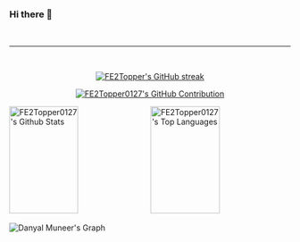 ### Hi there 👋
<!--
<h2 align="center">
  Welcome to Al Siam World!
  <img src="https://media.giphy.com/media/hvRJCLFzcasrR4ia7z/giphy.gif" width="28">
</h2>
-->

<!--
<p align="center">
  <a href="https://github.com/Daniabbasi25"><img src="https://readme-typing-svg.herokuapp.com/?lines=Self%20Taught%20Programmer;Front%20End%20Developer;1.5%2B%20years%20of%20coding%20experience;Always%20learning%20new%20things&center=true&width=380&height=45"></a>
</p>

 -->


<br/>
<hr/>
<br/>

<p align="center">
  <a href="https://github.com/FE2Topper0127">
    <img src="https://github-readme-streak-stats.herokuapp.com/?user=FE2Topper0127&theme=radical&border=7F3FBF&background=0D1117" alt="FE2Topper's GitHub streak"/>
  </a>
</p>

<p align="center">
  <a href="https://github.com/FE2Topper0127">
    <img src="https://github-profile-summary-cards.vercel.app/api/cards/profile-details?username=FE2Topper0127&theme=radical" alt="FE2Topper0127's GitHub Contribution"/>
  </a>
</p>

<a> 
    <a href="https://github.com/FE2Topper0127"><img alt="FE2Topper0127's Github Stats" src="https://denvercoder1-github-readme-stats.vercel.app/api?username=FE2Topper0127&show_icons=true&count_private=true&theme=react&border_color=7F3FBF&bg_color=0D1117&title_color=F85D7F&icon_color=F8D866" height="192px" width="49.5%"/></a>
  <a href="https://github.com/FE2Topper0127"><img alt="FE2Topper0127's Top Languages" src="https://denvercoder1-github-readme-stats.vercel.app/api/top-langs/?username=FE2Topper0127&langs_count=8&layout=compact&theme=react&border_color=7F3FBF&bg_color=0D1117&title_color=F85D7F&icon_color=F8D866" height="192px" width="49.5%"/></a>
  <br/>
</a>


![Danyal Muneer's Graph](https://github-readme-activity-graph.vercel.app/graph?username=Daniabbasi25&custom_title=Danyal's%20GitHub%20Activity%20Graph&bg_color=0D1117&color=7F3FBF&line=7F3FBF&point=7F3FBF&area_color=FFFFFF&title_color=FFFFFF&area=true)
